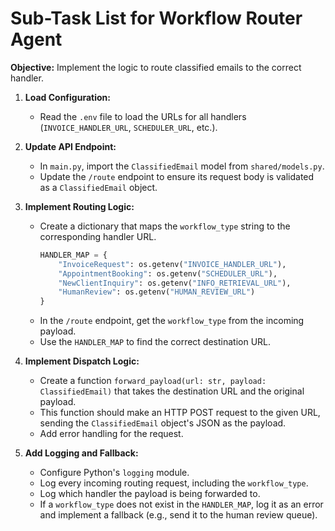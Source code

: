 # Sub-Task List for Workflow Router Agent

**Objective:** Implement the logic to route classified emails to the correct handler.

1.  **Load Configuration:**
    *   Read the `.env` file to load the URLs for all handlers (`INVOICE_HANDLER_URL`, `SCHEDULER_URL`, etc.).

2.  **Update API Endpoint:**
    *   In `main.py`, import the `ClassifiedEmail` model from `shared/models.py`.
    *   Update the `/route` endpoint to ensure its request body is validated as a `ClassifiedEmail` object.

3.  **Implement Routing Logic:**
    *   Create a dictionary that maps the `workflow_type` string to the corresponding handler URL.
        ```python
        HANDLER_MAP = {
            "InvoiceRequest": os.getenv("INVOICE_HANDLER_URL"),
            "AppointmentBooking": os.getenv("SCHEDULER_URL"),
            "NewClientInquiry": os.getenv("INFO_RETRIEVAL_URL"),
            "HumanReview": os.getenv("HUMAN_REVIEW_URL")
        }
        ```
    *   In the `/route` endpoint, get the `workflow_type` from the incoming payload.
    *   Use the `HANDLER_MAP` to find the correct destination URL.

4.  **Implement Dispatch Logic:**
    *   Create a function `forward_payload(url: str, payload: ClassifiedEmail)` that takes the destination URL and the original payload.
    *   This function should make an HTTP POST request to the given URL, sending the `ClassifiedEmail` object's JSON as the payload.
    *   Add error handling for the request.

5.  **Add Logging and Fallback:**
    *   Configure Python's `logging` module.
    *   Log every incoming routing request, including the `workflow_type`.
    *   Log which handler the payload is being forwarded to.
    *   If a `workflow_type` does not exist in the `HANDLER_MAP`, log it as an error and implement a fallback (e.g., send it to the human review queue).
